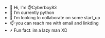 - 👋 Hi, I’m @Cyberboy83
- 🌱 I’m currently python 
- 💞️ I’m looking to collaborate on some start_up
- 📫 you can reach me with email and linkding
- ⚡ Fun fact: im a lazy man XD

<!---
Cyberboy83/Cyberboy83 is a ✨ special ✨ repository because its `README.md` (this file) appears on your GitHub profile.
You can click the Preview link to take a look at your changes.
--->
